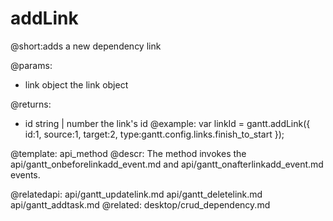 addLink
=============
@short:adds a new dependency link
	

@params:
- link	object 	the link object

@returns:
- id	string | number	the link's id
@example:
var linkId = gantt.addLink({
	id:1,
    source:1,
    target:2,
    type:gantt.config.links.finish_to_start
});

@template:	api_method
@descr:
The method invokes the api/gantt_onbeforelinkadd_event.md and api/gantt_onafterlinkadd_event.md events.

@relatedapi:
    api/gantt_updatelink.md
    api/gantt_deletelink.md
	api/gantt_addtask.md
@related:
	desktop/crud_dependency.md

	
